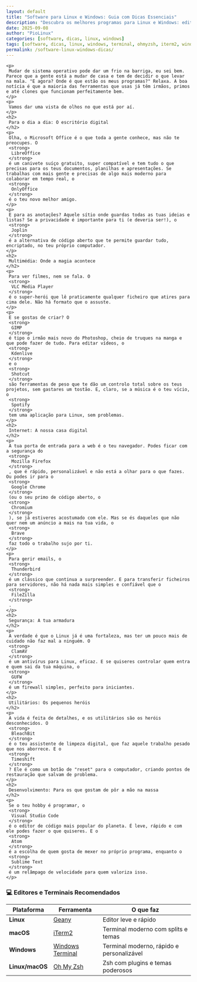 ```yaml
---
layout: default
title: "Software para Linux e Windows: Guia com Dicas Essenciais"
description: "Descubra os melhores programas para Linux e Windows: editores, ferramentas de produtividade, navegadores e ferramentas modernas como Oh My Zsh, iTerm2."
date: 2025-09-08
author: "PioLinux"
categories: [software, dicas, linux, windows]
tags: [software, dicas, linux, windows, terminal, ohmyzsh, iterm2, windows-terminal]
permalink: /software-linux-windows-dicas/
---
```


<section class="post-content">
  
    <p>
     Mudar de sistema operativo pode dar um frio na barriga, eu sei bem. Parece que a gente está a mudar de casa e tem de decidir o que levar na mala. "E agora? Onde é que estão os meus programas?" Relaxa. A boa notícia é que a maioria das ferramentas que usas já têm irmãos, primos e até clones que funcionam perfeitamente bem.
    </p>
    <p>
     Vamos dar uma vista de olhos no que está por aí.
    </p>
    <h2>
     Para o dia a dia: O escritório digital
    </h2>
    <p>
     Olha, o Microsoft Office é o que toda a gente conhece, mas não te preocupes. O
     <strong>
      LibreOffice
     </strong>
     é um canivete suíço gratuito, super compatível e tem tudo o que precisas para os teus documentos, planilhas e apresentações. Se trabalhas com mais gente e precisas de algo mais moderno para colaborar em tempo real, o
     <strong>
      OnlyOffice
     </strong>
     é o teu novo melhor amigo.
    </p>
    <p>
     E para as anotações? Aquele sítio onde guardas todas as tuas ideias e listas? Se a privacidade é importante para ti (e deveria ser!), o
     <strong>
      Joplin
     </strong>
     é a alternativa de código aberto que te permite guardar tudo, encriptado, no teu próprio computador.
    </p>
    <h2>
     Multimédia: Onde a magia acontece
    </h2>
    <p>
     Para ver filmes, nem se fala. O
     <strong>
      VLC Media Player
     </strong>
     é o super-herói que lê praticamente qualquer ficheiro que atires para cima dele. Não há formato que o assuste.
    </p>
    <p>
     E se gostas de criar? O
     <strong>
      GIMP
     </strong>
     é tipo o irmão mais novo do Photoshop, cheio de truques na manga e que pode fazer de tudo. Para editar vídeos, o
     <strong>
      Kdenlive
     </strong>
     e o
     <strong>
      Shotcut
     </strong>
     são ferramentas de peso que te dão um controlo total sobre os teus projetos, sem gastares um tostão. E, claro, se a música é o teu vício, o
     <strong>
      Spotify
     </strong>
     tem uma aplicação para Linux, sem problemas.
    </p>
    <h2>
     Internet: A nossa casa digital
    </h2>
    <p>
     A tua porta de entrada para a web é o teu navegador. Podes ficar com a segurança do
     <strong>
      Mozilla Firefox
     </strong>
     , que é rápido, personalizável e não está a olhar para o que fazes. Ou podes ir para o
     <strong>
      Google Chrome
     </strong>
     (ou o seu primo de código aberto, o
     <strong>
      Chromium
     </strong>
     ), se já estiveres acostumado com ele. Mas se és daqueles que não quer nem um anúncio a mais na tua vida, o
     <strong>
      Brave
     </strong>
     faz todo o trabalho sujo por ti.
    </p>
    <p>
     Para gerir emails, o
     <strong>
      Thunderbird
     </strong>
     é um clássico que continua a surpreender. E para transferir ficheiros para servidores, não há nada mais simples e confiável que o
     <strong>
      FileZilla
     </strong>
     .
    </p>
    <h2>
     Segurança: A tua armadura
    </h2>
    <p>
     A verdade é que o Linux já é uma fortaleza, mas ter um pouco mais de cuidado não faz mal a ninguém. O
     <strong>
      ClamAV
     </strong>
     é um antivírus para Linux, eficaz. E se quiseres controlar quem entra e quem sai da tua máquina, o
     <strong>
      GUFW
     </strong>
     é um firewall simples, perfeito para iniciantes.
    </p>
    <h2>
     Utilitários: Os pequenos heróis
    </h2>
    <p>
     A vida é feita de detalhes, e os utilitários são os heróis desconhecidos. O
     <strong>
      BleachBit
     </strong>
     é o teu assistente de limpeza digital, que faz aquele trabalho pesado que nos aborrece. E o
     <strong>
      Timeshift
     </strong>
     ? Ele é como um botão de "reset" para o computador, criando pontos de restauração que salvam de problema.
    </p>
    <h2>
     Desenvolvimento: Para os que gostam de pôr a mão na massa
    </h2>
    <p>
     Se o teu hobby é programar, o
     <strong>
      Visual Studio Code
     </strong>
     é o editor de código mais popular do planeta. É leve, rápido e com ele podes fazer o que quiseres. E o
     <strong>
      Atom
     </strong>
     é a escolha de quem gosta de mexer no próprio programa, enquanto o
     <strong>
      Sublime Text
     </strong>
     é um relâmpago de velocidade para quem valoriza isso.
    </p>
 
  
<h3>💻 Editores e Terminais Recomendados</h3>
<table>
  <thead>
    <tr>
      <th>Plataforma</th>
      <th>Ferramenta</th>
      <th>O que faz</th>
    </tr>
  </thead>
  <tbody>
    <tr>
      <td><strong>Linux</strong></td>
      <td><a href="https://geany.org">Geany</a></td>
      <td>Editor leve e rápido</td>
    </tr>
    <tr>
      <td><strong>macOS</strong></td>
      <td><a href="https://iterm2.com">iTerm2</a></td>
      <td>Terminal moderno com splits e temas</td>
    </tr>
    <tr>
      <td><strong>Windows</strong></td>
      <td><a href="https://aka.ms/terminal">Windows Terminal</a></td>
      <td>Terminal moderno, rápido e personalizável</td>
    </tr>
    <tr>
      <td><strong>Linux/macOS</strong></td>
      <td><a href="https://ohmyz.sh">Oh My Zsh</a></td>
      <td>Zsh com plugins e temas poderosos</td>
    </tr>
  </tbody>
</table>
